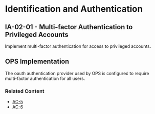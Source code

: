 # Identification and Authentication
## IA-02-01 - Multi-factor Authentication to Privileged Accounts

Implement multi-factor authentication for access to privileged accounts.

## OPS Implementation

The oauth authentication provider used by OPS is configured to require multi-factor authentication for all users.

### Related Content

* [AC-5](ac-05/index.md)
* [AC-6](ac-06/index.md)
